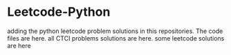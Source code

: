 # Leetcode-Python
adding the python leetcode problem solutions in this repositories. 
The code files are here.
all CTCI problems solutions are here.
some leetcode solutions are here






























































































































































































































































































































































